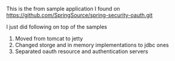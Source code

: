 This is the from sample application I found on https://github.com/SpringSource/spring-security-oauth.git

I just did following on top of the samples

1. Moved from tomcat to jetty
2. Changed storge and in memory implementations to jdbc ones
3. Separated oauth resource and authentication servers
